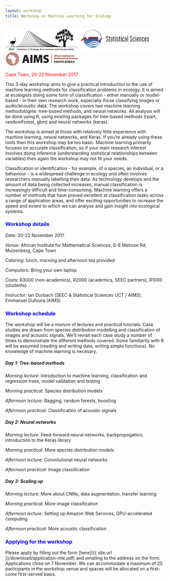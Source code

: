 ```yaml
---
layout: workshop
title: Workshop on Machine Learning for Ecology  
---
```


<img src="/images/seec.png" alt="Drawing" style="width: 230px;"/>
<img src="/images/statsci.png" alt="Drawing" style="width: 230px;"/>
<img src="/images/AIMS_sa.jpg" alt="Drawing" style="width: 230px;"/>

<font color="red">Cape Town, 20-22 November 2017</font>

This 3-day workshop aims to give a practical introduction to the use of machine learning methods for classification problems in ecology. It is aimed at ecologists doing some form of classification - either manually or model-based - in their own research work, especially those classifying images or audio/acoustic data. The workshop covers two machine learning methodologies: tree-based methods, and neural networks. All analysis will be done using R, using existing packages for tree-based methods (rpart, randomForest, gbm) and neural networks (keras). 

The workshop is aimed at those with relatively little experience with machine learning, neural networks, and Keras. If you’re already using these tools then this workshop may be too basic. Machine learning primarily focuses on accurate classification, so if your main research interest involves doing inference (understanding statistical relationships between variables) then again the workshop may not fit your needs.

Classification or identification - for example, of a species, an individual, or a behaviour - is a widespread challenge in ecology and often involves researchers manually labelling their data. As technology develops and the amount of data being collected increases, manual classification is increasingly difficult and time-consuming. Machine learning offers a number of methods that have proved excellent at classification tasks across a range of application areas, and offer exciting opportunities to increase the speed and extent to which we can analyse and gain insight into ecological systems. 

### <font color="blue">Workshop details</font>  

*Date*: 20-22 November 2017

*Venue*: African Institute for Mathematical Sciences, 6-8 Melrose Rd, Muizenberg, Cape Town

*Catering*: lunch, morning and afternoon tea provided

*Computers*: Bring your own laptop

*Costs*: R3000 (non-academics), R2000 (academics, SEEC partners), R1000 (students)

*Instructor*: Ian Durbach (SEEC & Statistical Sciences UCT / AIMS), Emmanuel Dufourq (AIMS)

### <font color="blue">Workshop schedule</font> 

The workshop will be a mixture of lectures and practical tutorials. Case studies are drawn from species distribution modelling and classification of images and acoustic signals. We’ll revisit each case study a number of times to demonstrate the different methods covered. Some familiarity with R will be assumed (reading and writing data, writing simple functions). No knowledge of machine learning is necesary. 

##### Day 1: Tree-based methods

*Morning lecture*: Introduction to machine learning, classification and regression trees, model validation and testing

*Morning practical*: Species distribution models

*Afternoon lecture*: Bagging, random forests, boosting

*Afternoon practical*: Classification of acoustic signals

##### Day 2: Neural networks

*Morning lecture*: Feed-forward neural networks, backpropogation, introduction to the Keras library

*Morning practical*: More species distribution models

*Afternoon lecture*: Convolutional neural networks

*Afternoon practical*: Image classification

##### Day 3: Scaling up

*Morning lecture*: More about CNNs, data augmentation, transfer learning

*Morning practical*: More image classification

*Afternoon lecture*: Setting up Amazon Web Services, GPU-accelerated computing

*Afternoon practical*: More acoustic classification

### <font color="blue">Applying for the workshop</font>

Please apply by filling out the form [here]({{ site.url }}/download/application-mle.pdf) and emailing to the address on the form. Applications close on 7 November. We can accommodate a maximum of 25 participants in the workshop venue and spaces will be allocated on a first-come first-served basis.
